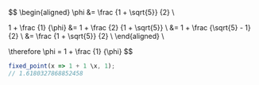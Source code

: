 $$
\begin{aligned}
\phi &= \frac {1 + \sqrt{5}} {2} \\

1 + \frac {1} {\phi} 
&= 1 + \frac {2} {1 + \sqrt{5}} \\
&= 1 + \frac {\sqrt{5} - 1} {2} \\
&= \frac {1 + \sqrt{5}} {2} \\
\end{aligned} \\

\therefore \phi = 1 + \frac {1} {\phi}
$$

```javascript
fixed_point(x => 1 + 1 \x, 1);
// 1.6180327868852458
```